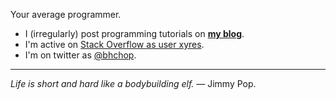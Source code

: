 Your average programmer.

 - I (irregularly) post programming tutorials on [**my blog**][2].
 - I'm active on [Stack Overflow as user xyres][3].
 - I'm on twitter as [@bhchop][4].

---

*Life is short and hard like a bodybuilding elf.* &mdash; Jimmy Pop.

[1]: https://www.butterdomains.com/?utm_source=github
[2]: https://bhch.github.io
[3]: https://stackoverflow.com/users/1925257/xyres
[4]: https://twitter.com/bhchop

